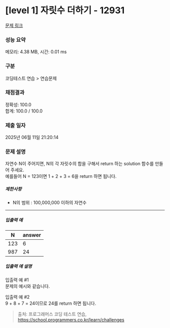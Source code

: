 # [level 1] 자릿수 더하기 - 12931 

[문제 링크](https://school.programmers.co.kr/learn/courses/30/lessons/12931) 

### 성능 요약

메모리: 4.38 MB, 시간: 0.01 ms

### 구분

코딩테스트 연습 > 연습문제

### 채점결과

정확성: 100.0<br/>합계: 100.0 / 100.0

### 제출 일자

2025년 06월 11일 21:20:14

### 문제 설명

<p>자연수 N이 주어지면, N의 각 자릿수의 합을 구해서 return 하는 solution 함수를 만들어 주세요.<br>
예를들어 N = 123이면 1 + 2 + 3 = 6을 return 하면 됩니다.</p>

<h5>제한사항</h5>

<ul>
<li>N의 범위 : 100,000,000 이하의 자연수</li>
</ul>

<hr>

<h5>입출력 예</h5>
<table class="table">
        <thead><tr>
<th>N</th>
<th>answer</th>
</tr>
</thead>
        <tbody><tr>
<td>123</td>
<td>6</td>
</tr>
<tr>
<td>987</td>
<td>24</td>
</tr>
</tbody>
      </table>
<h5>입출력 예 설명</h5>

<p>입출력 예 #1<br>
문제의 예시와 같습니다.</p>

<p>입출력 예 #2<br>
9 + 8 + 7 = 24이므로 24를 return 하면 됩니다.</p>


> 출처: 프로그래머스 코딩 테스트 연습, https://school.programmers.co.kr/learn/challenges